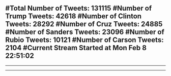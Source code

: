 #Total Number of Tweets: 131115 
#Number of Trump Tweets: 42618
#Number of Clinton Tweets: 28292
#Number of Cruz Tweets: 24885
#Number of Sanders Tweets: 23096
#Number of Rubio Tweets: 10121
#Number of Carson Tweets: 2104
#Current Stream Started at Mon Feb  8 22:51:02
---
---
---
